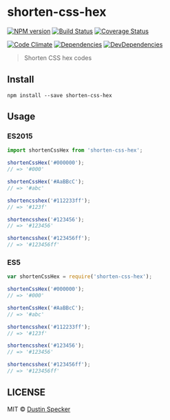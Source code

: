 # shorten-css-hex
[![NPM version](https://badge.fury.io/js/shorten-css-hex.svg)](https://badge.fury.io/js/shorten-css-hex) [![Build Status](https://travis-ci.org/dustinspecker/shorten-css-hex.svg)](https://travis-ci.org/dustinspecker/shorten-css-hex) [![Coverage Status](https://img.shields.io/coveralls/dustinspecker/shorten-css-hex.svg)](https://coveralls.io/r/dustinspecker/shorten-css-hex?branch=master)

[![Code Climate](https://codeclimate.com/github/dustinspecker/shorten-css-hex/badges/gpa.svg)](https://codeclimate.com/github/dustinspecker/shorten-css-hex) [![Dependencies](https://david-dm.org/dustinspecker/shorten-css-hex.svg)](https://david-dm.org/dustinspecker/shorten-css-hex/#info=dependencies&view=table) [![DevDependencies](https://david-dm.org/dustinspecker/shorten-css-hex/dev-status.svg)](https://david-dm.org/dustinspecker/shorten-css-hex/#info=devDependencies&view=table)

> Shorten CSS hex codes

## Install
```
npm install --save shorten-css-hex
```

## Usage
### ES2015
```javascript
import shortenCssHex from 'shorten-css-hex';

shortenCssHex('#000000');
// => '#000'

shortenCssHex('#AaBBcC');
// => '#abc'

shortencsshex('#112233ff');
// => '#123f'

shortencsshex('#123456');
// => '#123456'

shortencsshex('#123456ff');
// => '#123456ff'
```

### ES5
```javascript
var shortenCssHex = require('shorten-css-hex');

shortenCssHex('#000000');
// => '#000'

shortenCssHex('#AaBBcC');
// => '#abc'

shortencsshex('#112233ff');
// => '#123f'

shortencsshex('#123456');
// => '#123456'

shortencsshex('#123456ff');
// => '#123456ff'
```

## LICENSE
MIT © [Dustin Specker](https://github.com/dustinspecker)
